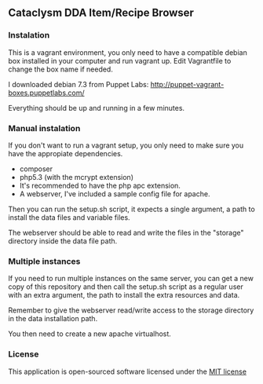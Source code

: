 ## Cataclysm DDA Item/Recipe Browser

### Instalation

This is a vagrant environment, you only need to have a compatible debian box
installed in your computer and run vagrant up. Edit Vagrantfile to 
change the box name if needed.

I downloaded debian 7.3 from Puppet Labs: 
http://puppet-vagrant-boxes.puppetlabs.com/

Everything should be up and running in a few minutes.

### Manual instalation

If you don't want to run a vagrant setup, you only need to make sure you
have the appropiate dependencies.

* composer
* php5.3 (with the mcrypt extension)
* It's recommended to have the php apc extension.
* A webserver, I've included a sample config file for apache.

Then you can run the setup.sh script, it expects a single argument, a
path to install the data files and variable files.

The webserver should be able to read and write the files in the "storage"
directory inside the data file path.

### Multiple instances

If you need to run multiple instances on the same server, you can get a new
copy of this repository and then call the setup.sh script as a regular user
with an extra argument, the path to install the extra resources and data. 

Remember to give the webserver read/write access to the storage directory
in the data installation path.

You then need to create a new apache virtualhost.

### License

This application is open-sourced software licensed under the [MIT license](http://opensource.org/licenses/MIT)
